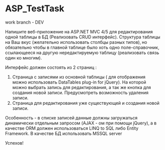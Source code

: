 # ASP_TestTask 
work branch - DEV

Напишите веб-приложение на ASP.NET MVC 4/5 для редактирования одной таблицы в БД (Реализовать CRUD интерфейс). Структура таблицы на Ваш вкус
(желательно использовать столбцы разных типов)‚ но обязательно чтобы в главной таблице было хоть одно поле-справочник‚ ссылающееся на другую
нередактируемую таблицу (реализовать связь один ко многим). 

Интерфейс должен состоять из 2 страниц :
1. Страница с записями из основной таблицы ( для отображения можно использовать DataTables plug-in for jQuery). На которой можно выбрать запись
для редактирования, а так же кнопка для создания новой записи. Предусмотреть
возможность удаления записи.
2. Страница для редактирования уже существующей и создания новой записи.

Особенность - в списке записей данные должны загружаться динамически отдельным запросом (AJAX - ом при помощи jQuery)‚ а в качестве ORM
должен использоваться LINQ to SQL либо Entity Framework. В качестве БД использовать MSSQL server 

Успехов!
